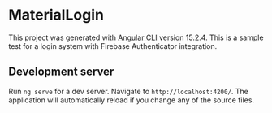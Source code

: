 # MaterialLogin

This project was generated with [Angular CLI](https://github.com/angular/angular-cli) version 15.2.4.
This is a sample test for a login system with Firebase Authenticator integration.

## Development server

Run `ng serve` for a dev server. Navigate to `http://localhost:4200/`. The application will automatically reload if you change any of the source files.
